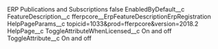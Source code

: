 <?xml version="1.0" encoding="UTF-8"?>
<CustomMetadata xmlns="http://soap.sforce.com/2006/04/metadata" xmlns:xsi="http://www.w3.org/2001/XMLSchema-instance" xmlns:xsd="http://www.w3.org/2001/XMLSchema">
    <label>ERP Publications and Subscriptions</label>
    <protected>false</protected>
    <values>
        <field>EnabledByDefault__c</field>
        <value xsi:nil="true"/>
    </values>
    <values>
        <field>FeatureDescription__c</field>
        <value xsi:type="xsd:string">fferpcore__ErpFeatureDescriptionErpRegistration</value>
    </values>
    <values>
        <field>HelpPageParams__c</field>
        <value xsi:type="xsd:string">topicid=1033&amp;prod=fferpcore&amp;version=2018.2</value>
    </values>
    <values>
        <field>HelpPage__c</field>
        <value xsi:nil="true"/>
    </values>
    <values>
        <field>ToggleAttributeWhenLicensed__c</field>
        <value xsi:type="xsd:string">On and off</value>
    </values>
    <values>
        <field>ToggleAttribute__c</field>
        <value xsi:type="xsd:string">On and off</value>
    </values>
</CustomMetadata>

